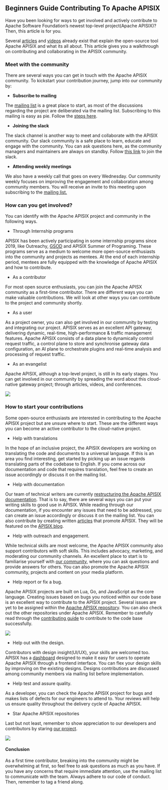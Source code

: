 ## Beginners Guide Contributing To Apache APISIX

Have you been looking for ways to get involved and actively contribute to Apache Software Foundation’s newest top-level project(Apache APISIX)? Then, this article is for you.

Several [articles](https://dev.to/anita_ihuman/demystifying-apache-apisix-the-ideal-microservices-gateway-5fo0) and [videos](https://www.youtube.com/watch?v=-9-HZKK2ccI) already exist that explain the open-source tool Apache APISIX and what its all about. This article gives you a walkthrough on contributing and collaborating in the APISIX community.

### Meet with the community

There are several ways you can get in touch with the Apache APISIX community. To kickstart your contribution journey, jump into our community by:

*   **Subscribe to mailing**

The [mailing list](https://apisix.apache.org/docs/general/join#subscribe-to-the-mailing-list) is a great place to start, as most of the discussions regarding the project are deliberated via the mailing list. Subscribing to this mailing is easy as pie. Follow the [steps here](https://apisix.apache.org/docs/general/join#subscribe-to-the-mailing-list).

*   **Joining the slack**

The slack channel is another way to meet and collaborate with the APISIX community. Our slack community is a safe place to learn, educate and engage with the community. You can ask questions here, as the community managers and maintainers are always on standby. Follow [this link](https://join.slack.com/t/the-asf/shared_invite/zt-vlfbf7ch-HkbNHiU_uDlcH_RvaHv9gQ) to join the slack.

*   **Attending weekly meetings**

We also have a weekly call that goes on every Wednesday. Our community weekly focuses on improving the engagement and collaboration among community members. You will receive an invite to this meeting upon subscribing to the [mailing list.](https://apisix.apache.org/docs/general/join#subscribe-to-the-mailing-list)

### How can you get involved?

You can identify with the Apache APISIX project and community in the following ways.

*   Through Internship programs

APISIX has been actively participating in some internship programs since 2019, like Outreachy, [GSOD](https://cwiki.apache.org/confluence/display/COMDEV/GSoC+2022+Ideas+list#GSoC2022Ideaslist-APISIX) and APISIX Summer of Programing. These programs serve as a medium to welcome more open-source enthusiasts into the community and projects as mentees. At the end of each internship period, mentees are fully equipped with the knowledge of Apache APISIX and how to contribute.

*   As a contributor

For most open source enthusiasts, you can join the Apache APISX community as a first-time contributor. There are different ways you can make valuable contributions. We will look at other ways you can contribute to the project and community shortly.

*   As a user

As a project owner, you can also get involved in our community by testing and integrating our project. APISIX serves as an excellent API gateway, delivering dynamic, real-time, high-performance & traffic management features. Apache APISIX consists of a data plane to dynamically control request traffic, a control plane to store and synchronise gateway data configuration, an AI plane to orchestrate plugins and real-time analysis and processing of request traffic.

*   As an evangelist

Apache APISIX, although a top-level project, is still in its early stages. You can get involved in our community by spreading the word about this cloud-native gateway project; through articles, videos, and conferences.

![](https://cdn.hashnode.com/res/hashnode/image/upload/v1650874381246/S3vQU3-9vt.jpeg)

### How to start your contributions

Some open-source enthusiasts are interested in contributing to the Apache APISIX project but are unsure where to start. These are the different ways you can become an active contributor to the cloud-native project.

*   Help with translations

In the hope of an inclusive project, the APISIX developers are working on translating the code and documents to a universal language. If this is an area you find interesting, get started by picking up an issue regards translating parts of the codebase to English. If you come across our documentation and code that requires translation, feel free to create an issue accordingly or discuss it on the mailing list.

*   Help with documentation

Our team of technical writers are currently [restructuring the Apache APISIX documentation](https://github.com/apache/apisix/issues/6461). That is to say, there are several ways you can put your writing skills to good use in APISIX. While reading through our documentation, if you encounter any issues that need to be addressed, you can create an issue accordingly or discuss it on the mailing list. You can also contribute by creating written [articles](https://apisix.apache.org/blog/) that promote APISIX. They will be featured on the [APISIX blog](https://medium.com/@ApacheAPISIX).

*   Help with outreach and engagement.

While technical skills are most welcome, the Apache APISIX community also support contributors with soft skills. This includes advocacy, marketing, and moderating our community channels. An excellent place to start is to familiarise yourself with [our community](https://apisix.apache.org/docs/general/join), where you can ask questions and provide answers for others. You can also promote the Apache APISIX community, projects and content on your media platform.

*   Help report or fix a bug.

Apache APISIX projects are built on Lua, Go, and JavaScript as the core language. Creating issues based on bugs you noticed within our code base is an excellent way to contribute to the APISIX project. Several issues are yet to be assigned within the [Apache APISIX repositor](https://github.com/apache/apisix/issues)y. You can also check out the other repositories under Apache APISIX. Remember to carefully read through the [contributing guide](https://github.com/apache/apisix/blob/master/CONTRIBUTING.md) to contribute to the code base successfully.

![](https://cdn.hashnode.com/res/hashnode/image/upload/v1650874383029/vGrPIU_QL.jpeg)

*   Help out with the design.

Contributors with design insight(UI/UX), your skills are welcomed too. APISIX has a [dashboard](https://github.com/apache/apisix-dashboard) designed to make it easy for users to operate Apache APISIX through a frontend interface. You can flex your design skills by improving on the existing designs. Designs contributions are discussed among community members via mailing list before implementation.

*   Help test and assure quality.

As a developer, you can check the Apache APISIX project for bugs and makes lists of defects for our engineers to attend to. Your reviews will help us ensure quality throughout the delivery cycle of Apache APISIX.

*   Star Apache APISIX repositories

Last but not least, remember to show appreciation to our developers and contributors by staring [our project](https://github.com/apache/apisix/issues).

![](https://cdn.hashnode.com/res/hashnode/image/upload/v1650874384841/hqoYxrTxN.png)

#### Conclusion

As a first time contributor, breaking into the community might be overwhelming at first, so feel free to ask questions as much as you have. If you have any concerns that require immediate attention, use the mailing list to communicate with the team. Always adhere to our code of conduct. Then, remember to tag a friend along.